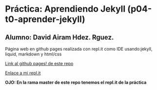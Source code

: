 # Práctica: Aprendiendo Jekyll (p04-t0-aprender-jekyll)

## Alumno: David Airam Hdez. Rguez.

Página web en github pages realizada con repl.it como IDE usando:jekyll, liquid, markdown y html/css

[Link al github pages! de este repo](https://ull-mfp-aet-2021.github.io/p04-t0-aprender-jekyll-davidairam/)

[Enlace a mi repl.it](https://repl.it/@DavidAiramAiram)

**OJO: En la rama master de este repo tenemos el repl.it de la práctica**
